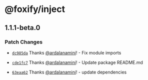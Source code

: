 # @foxify/inject

## 1.1.1-beta.0

### Patch Changes

- [`dc985da`](https://github.com/foxifyjs/foxify/commit/dc985da326254153e1948e77da6b4eb6214360b4) Thanks [@ardalanamini](https://github.com/ardalanamini)! - Fix module imports

- [`cde1fc7`](https://github.com/foxifyjs/foxify/commit/cde1fc7b1add1ff98af321c79a44794acb2ef5d4) Thanks [@ardalanamini](https://github.com/ardalanamini)! - Update package README.md

- [`63eaa62`](https://github.com/foxifyjs/foxify/commit/63eaa62cbbf20d844b6326c193b43f42bcab3eb7) Thanks [@ardalanamini](https://github.com/ardalanamini)! - update dependencies
